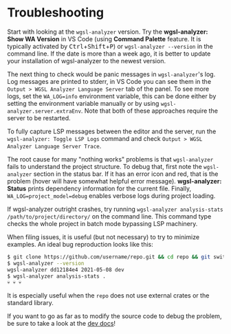 # Troubleshooting

Start with looking at the `wgsl-analyzer` version.
Try the **wgsl-analyzer: Show WA Version** in VS Code (using **Command Palette** feature.
It is typically activated by <kbd>Ctrl</kbd>+<kbd>Shift</kbd>+<kbd>P</kbd>) or `wgsl-analyzer --version` in the command line.
If the date is more than a week ago, it is better to update your installation of wgsl-analyzer to the newest version.

The next thing to check would be panic messages in `wgsl-analyzer`'s log.
Log messages are printed to stderr, in VS Code you can see them in the `Output > WGSL Analyzer Language Server` tab of the panel.
To see more logs, set the `WA_LOG=info` environment variable, this can be done either by setting the environment variable manually or by using `wgsl-analyzer.server.extraEnv`.
Note that both of these approaches require the server to be restarted.

To fully capture LSP messages between the editor and the server, run the `wgsl-analyzer: Toggle LSP Logs` command and check `Output > WGSL Analyzer Language Server Trace`.

The root cause for many "nothing works" problems is that `wgsl-analyzer` fails to understand the project structure.
To debug that, first note the `wgsl-analyzer` section in the status bar.
If it has an error icon and red, that is the problem (hover will have somewhat helpful error message).
**wgsl-analyzer: Status** prints dependency information for the current file.
Finally, `WA_LOG=project_model=debug` enables verbose logs during project loading.

If wgsl-analyzer outright crashes, try running `wgsl-analyzer analysis-stats /path/to/project/directory/` on the command line.
This command type checks the whole project in batch mode bypassing LSP machinery.

When filing issues, it is useful (but not necessary) to try to minimize examples.
An ideal bug reproduction looks like this:

```bash
$ git clone https://github.com/username/repo.git && cd repo && git switch --detach commit-hash
$ wgsl-analyzer --version
wgsl-analyzer dd12184e4 2021-05-08 dev
$ wgsl-analyzer analysis-stats .
💀 💀 💀
```

It is especially useful when the `repo` does not use external crates or the standard library.

If you want to go as far as to modify the source code to debug the problem, be sure to take a look at the [dev docs](https://github.com/wgsl-analyzer/wgsl-analyzer/tree/master/docs/dev)!
